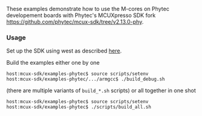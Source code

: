 These examples demonstrate how to use the M-cores on Phytec developement boards
with Phytec's MCUXpresso SDK fork https://github.com/phytec/mcux-sdk/tree/v2.13.0-phy.

### Usage

Set up the SDK using west as described [here](https://github.com/phytec/mcux-sdk/tree/v2.13.0-phy#setup).

Build the examples either one by one
```console
host:mcux-sdk/examples-phytec$ source scripts/setenv
host:mcux-sdk/examples-phytec/.../armgcc$ ./build_debug.sh
```
(there are multiple variants of ```build_*.sh``` scripts)
or all together in one shot
```console
host:mcux-sdk/examples-phytec$ source scripts/setenv
host:mcux-sdk/examples-phytec$ ./scripts/build_all.sh
```
